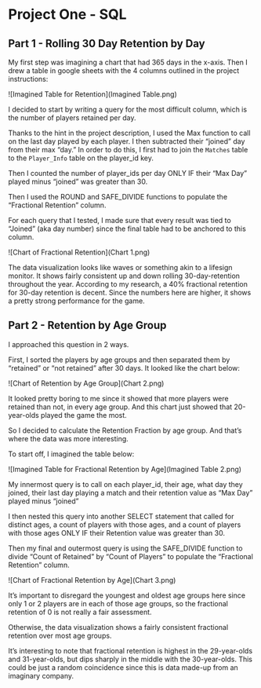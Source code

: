 # Project One - SQL


## Part 1 - Rolling 30 Day Retention by Day

My first step was imagining a chart that had 365 days in the x-axis.
Then I drew a table in google sheets with the 4 columns outlined in the project instructions:

![Imagined Table for Retention](Imagined Table.png)

I decided to start by writing a query for the most difficult column, which is the number of players retained per day.  

Thanks to the hint in the project description, I used the Max function to call on the last day played by each player.  I then subtracted their “joined” day from their max “day.”  In order to do this, I first had to join the `Matches` table to the `Player_Info` table on the player_id key.

Then I counted the number of player_ids per day ONLY IF their “Max Day” played minus “joined” was greater than 30.

Then I used the ROUND and SAFE_DIVIDE functions to populate the “Fractional Retention” column.

For each query that I tested, I made sure that every result was tied to “Joined” (aka day number) since the final table had to be anchored to this column.

![Chart of Fractional Retention](Chart 1.png)

The data visualization looks like waves or something akin to a lifesign monitor.
It shows fairly consistent up and down rolling 30-day-retention throughout the year.
According to my research, a 40% fractional retention for 30-day retention is decent.  Since the numbers here are higher, it shows a pretty strong performance for the game.


## Part 2 - Retention by Age Group

I approached this question in 2 ways.  

First, I sorted the players by age groups and then separated them by “retained” or “not retained” after 30 days.  It looked like the chart below:

![Chart of Retention by Age Group](Chart 2.png)


It looked pretty boring to me since it showed that more players were retained than not, in every age group.  And this chart just showed that 20-year-olds played the game the most.

So I decided to calculate the Retention Fraction by age group.  And that’s where the data was more interesting. 

To start off, I imagined the table below:

![Imagined Table for Fractional Retention by Age](Imagined Table 2.png)


My innermost query is to call on each player_id, their age, what day they joined, their last day playing a match and their retention value as  “Max Day” played minus “joined”

I then nested this query into another SELECT statement that called for distinct ages, a count of players with those ages, and a count of players with those ages ONLY IF their Retention value was greater than 30.

Then my final and outermost query is using the SAFE_DIVIDE function to divide  “Count of Retained” by “Count of Players” to populate the “Fractional Retention” column.

![Chart of Fractional Retention by Age](Chart 3.png)


It’s important to disregard the youngest and oldest age groups here since only 1 or 2 players are in each of those age groups, so the fractional retention of 0 is not really a fair assessment.

Otherwise, the data visualization shows a fairly consistent fractional retention over most age groups.  

It’s interesting to note that fractional retention is highest in the 29-year-olds and 31-year-olds, but dips sharply in the middle with the 30-year-olds.  This could be just a random coincidence since this is data made-up from an imaginary company.

